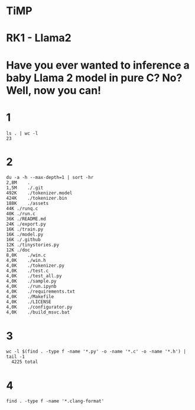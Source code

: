 # TiMP
# RK1 - Llama2
# Have you ever wanted to inference a baby Llama 2 model in pure C? No? Well, now you can!
# 1 
```
ls . | wc -l
23
```
# 2
```
du -a -h --max-depth=1 | sort -hr
2,8M	.
1,5M	./.git
492K	./tokenizer.model
424K	./tokenizer.bin
188K	./assets
44K	./runq.c
40K	./run.c
36K	./README.md
24K	./export.py
16K	./train.py
16K	./model.py
16K	./.github
12K	./tinystories.py
12K	./doc
8,0K	./win.c
4,0K	./win.h
4,0K	./tokenizer.py
4,0K	./test.c
4,0K	./test_all.py
4,0K	./sample.py
4,0K	./run.ipynb
4,0K	./requirements.txt
4,0K	./Makefile
4,0K	./LICENSE
4,0K	./configurator.py
4,0K	./build_msvc.bat
```
# 3 
```
wc -l $(find . -type f -name '*.py' -o -name '*.c' -o -name '*.h') | tail -1  
  4225 total
```
# 4
```
find . -type f -name '*.clang-format'

```
